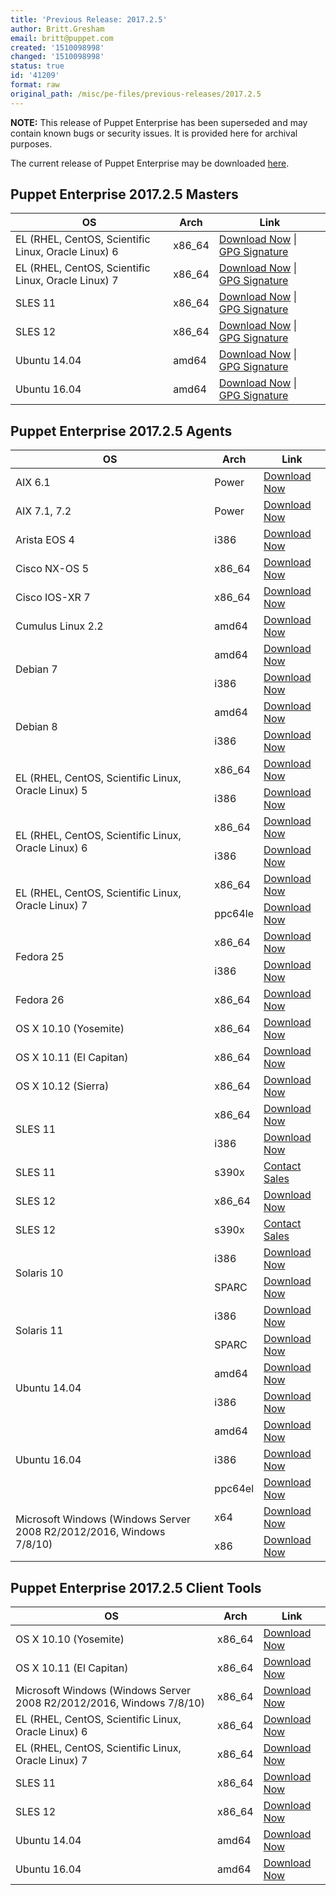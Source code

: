 ```yaml
---
title: 'Previous Release: 2017.2.5'
author: Britt.Gresham
email: britt@puppet.com
created: '1510098998'
changed: '1510098998'
status: true
id: '41209'
format: raw
original_path: /misc/pe-files/previous-releases/2017.2.5
---
```

<p><b>NOTE:</b> This release of Puppet Enterprise has been superseded and may contain known bugs or security issues. It is provided here for archival purposes.
</p><p>The current release of Puppet Enterprise may be downloaded <a href="/download-puppet-enterprise/">here</a>.
</p><h2 id="pe_201725">Puppet Enterprise 2017.2.5 Masters</h2>
<table>
    <thead>
        <tr>
            <th>OS</th>
            <th>Arch</th>
            <th>Link</th>
        </tr>
    </thead>
    <tbody>
                <tr>
                    <td rowspan="1">EL (RHEL, CentOS, Scientific Linux, Oracle Linux) 6</td>
                    <td>x86_64</td>
                    <td>
                            <a href="https://pm.puppetlabs.com/puppet-enterprise/2017.2.5/puppet-enterprise-2017.2.5-el-6-x86_64.tar.gz">Download Now</a>
                        |       <a href="https://pm.puppetlabs.com/puppet-enterprise/2017.2.5/puppet-enterprise-2017.2.5-el-6-x86_64.tar.gz.asc">GPG Signature</a>
                    </td>
                </tr>
                <tr>
                    <td rowspan="1">EL (RHEL, CentOS, Scientific Linux, Oracle Linux) 7</td>
                    <td>x86_64</td>
                    <td>
                            <a href="https://pm.puppetlabs.com/puppet-enterprise/2017.2.5/puppet-enterprise-2017.2.5-el-7-x86_64.tar.gz">Download Now</a>
                        |       <a href="https://pm.puppetlabs.com/puppet-enterprise/2017.2.5/puppet-enterprise-2017.2.5-el-7-x86_64.tar.gz.asc">GPG Signature</a>
                    </td>
                </tr>
                <tr>
                    <td rowspan="1">SLES 11</td>
                    <td>x86_64</td>
                    <td>
                            <a href="https://pm.puppetlabs.com/puppet-enterprise/2017.2.5/puppet-enterprise-2017.2.5-sles-11-x86_64.tar.gz">Download Now</a>
                        |       <a href="https://pm.puppetlabs.com/puppet-enterprise/2017.2.5/puppet-enterprise-2017.2.5-sles-11-x86_64.tar.gz.asc">GPG Signature</a>
                    </td>
                </tr>
                <tr>
                    <td rowspan="1">SLES 12</td>
                    <td>x86_64</td>
                    <td>
                            <a href="https://pm.puppetlabs.com/puppet-enterprise/2017.2.5/puppet-enterprise-2017.2.5-sles-12-x86_64.tar.gz">Download Now</a>
                        |       <a href="https://pm.puppetlabs.com/puppet-enterprise/2017.2.5/puppet-enterprise-2017.2.5-sles-12-x86_64.tar.gz.asc">GPG Signature</a>
                    </td>
                </tr>
                <tr>
                    <td rowspan="1">Ubuntu 14.04</td>
                    <td>amd64</td>
                    <td>
                            <a href="https://pm.puppetlabs.com/puppet-enterprise/2017.2.5/puppet-enterprise-2017.2.5-ubuntu-14.04-amd64.tar.gz">Download Now</a>
                        |       <a href="https://pm.puppetlabs.com/puppet-enterprise/2017.2.5/puppet-enterprise-2017.2.5-ubuntu-14.04-amd64.tar.gz.asc">GPG Signature</a>
                    </td>
                </tr>
                <tr>
                    <td rowspan="1">Ubuntu 16.04</td>
                    <td>amd64</td>
                    <td>
                            <a href="https://pm.puppetlabs.com/puppet-enterprise/2017.2.5/puppet-enterprise-2017.2.5-ubuntu-16.04-amd64.tar.gz">Download Now</a>
                        |       <a href="https://pm.puppetlabs.com/puppet-enterprise/2017.2.5/puppet-enterprise-2017.2.5-ubuntu-16.04-amd64.tar.gz.asc">GPG Signature</a>
                    </td>
                </tr>
    </tbody>
</table>
<h2 id="pe_a_201725">Puppet Enterprise 2017.2.5 Agents</h2>
<table>
    <thead>
        <tr>
            <th>OS</th>
            <th>Arch</th>
            <th>Link</th>
        </tr>
    </thead>
    <tbody>
                <tr>
                    <td rowspan="1">AIX 6.1</td>
                    <td>Power</td>
                    <td>
                            <a href="http://pm.puppetlabs.com/puppet-agent/2017.2.5/1.10.9/repos/aix/6.1/PC1/ppc/puppet-agent-1.10.9-1.aix6.1.ppc.rpm">Download Now</a>
                    </td>
                </tr>
                <tr>
                    <td rowspan="1">AIX 7.1, 7.2</td>
                    <td>Power</td>
                    <td>
                            <a href="http://pm.puppetlabs.com/puppet-agent/2017.2.5/1.10.9/repos/aix/7.1/PC1/ppc/puppet-agent-1.10.9-1.aix7.1.ppc.rpm">Download Now</a>
                    </td>
                </tr>
                <tr>
                    <td rowspan="1">Arista EOS 4</td>
                    <td>i386</td>
                    <td>
                            <a href="http://pm.puppetlabs.com/puppet-agent/2017.2.5/1.10.9/repos/eos/4/PC1/i386/puppet-agent-1.10.9-1.eos4.i386.swix">Download Now</a>
                    </td>
                </tr>
                <tr>
                    <td rowspan="1">Cisco NX-OS 5</td>
                    <td>x86_64</td>
                    <td>
                            <a href="http://pm.puppetlabs.com/puppet-agent/2017.2.5/1.10.9/repos/cisco-wrlinux/5/PC1/x86_64/puppet-agent-1.10.9-1.cisco_wrlinux5.x86_64.rpm">Download Now</a>
                    </td>
                </tr>
                <tr>
                    <td rowspan="1">Cisco IOS-XR 7</td>
                    <td>x86_64</td>
                    <td>
                            <a href="http://pm.puppetlabs.com/puppet-agent/2017.2.5/1.10.9/repos/cisco-wrlinux/7/PC1/x86_64/puppet-agent-1.10.9-1.cisco_wrlinux7.x86_64.rpm">Download Now</a>
                    </td>
                </tr>
                <tr>
                    <td rowspan="1">Cumulus Linux 2.2</td>
                    <td>amd64</td>
                    <td>
                            <a href="http://pm.puppetlabs.com/puppet-agent/2017.2.5/1.10.9/repos/deb/cumulus/PC1/puppet-agent_1.10.9-1cumulus_amd64.deb">Download Now</a>
                    </td>
                </tr>
                <tr>
                    <td rowspan="2">Debian 7</td>
                    <td>amd64</td>
                    <td>
                            <a href="http://pm.puppetlabs.com/puppet-agent/2017.2.5/1.10.9/repos/deb/wheezy/PC1/puppet-agent_1.10.9-1wheezy_amd64.deb">Download Now</a>
                    </td>
                </tr>
                <tr>
                    <td>i386</td>
                    <td>
                            <a href="http://pm.puppetlabs.com/puppet-agent/2017.2.5/1.10.9/repos/deb/wheezy/PC1/puppet-agent_1.10.9-1wheezy_i386.deb">Download Now</a>
                    </td>
                </tr>
                <tr>
                    <td rowspan="2">Debian 8</td>
                    <td>amd64</td>
                    <td>
                            <a href="http://pm.puppetlabs.com/puppet-agent/2017.2.5/1.10.9/repos/deb/jessie/PC1/puppet-agent_1.10.9-1jessie_amd64.deb">Download Now</a>
                    </td>
                </tr>
                <tr>
                    <td>i386</td>
                    <td>
                            <a href="http://pm.puppetlabs.com/puppet-agent/2017.2.5/1.10.9/repos/deb/jessie/PC1/puppet-agent_1.10.9-1jessie_i386.deb">Download Now</a>
                    </td>
                </tr>
                <tr>
                    <td rowspan="2">EL (RHEL, CentOS, Scientific Linux, Oracle Linux) 5</td>
                    <td>x86_64</td>
                    <td>
                            <a href="http://pm.puppetlabs.com/puppet-agent/2017.2.5/1.10.9/repos/el/5/PC1/x86_64/puppet-agent-1.10.9-1.el5.x86_64.rpm">Download Now</a>
                    </td>
                </tr>
                <tr>
                    <td>i386</td>
                    <td>
                            <a href="http://pm.puppetlabs.com/puppet-agent/2017.2.5/1.10.9/repos/el/5/PC1/i386/puppet-agent-1.10.9-1.el5.i386.rpm">Download Now</a>
                    </td>
                </tr>
                <tr>
                    <td rowspan="2">EL (RHEL, CentOS, Scientific Linux, Oracle Linux) 6</td>
                    <td>x86_64</td>
                    <td>
                            <a href="http://pm.puppetlabs.com/puppet-agent/2017.2.5/1.10.9/repos/el/6/PC1/x86_64/puppet-agent-1.10.9-1.el6.x86_64.rpm">Download Now</a>
                    </td>
                </tr>
                <tr>
                    <td>i386</td>
                    <td>
                            <a href="http://pm.puppetlabs.com/puppet-agent/2017.2.5/1.10.9/repos/el/6/PC1/i386/puppet-agent-1.10.9-1.el6.i386.rpm">Download Now</a>
                    </td>
                </tr>
                <tr>
                    <td rowspan="2">EL (RHEL, CentOS, Scientific Linux, Oracle Linux) 7</td>
                    <td>x86_64</td>
                    <td>
                            <a href="http://pm.puppetlabs.com/puppet-agent/2017.2.5/1.10.9/repos/el/7/PC1/x86_64/puppet-agent-1.10.9-1.el7.x86_64.rpm">Download Now</a>
                    </td>
                </tr>
                <tr>
                    <td>ppc64le</td>
                    <td>
                            <a href="http://pm.puppetlabs.com/puppet-agent/2017.2.5/1.10.9/repos/el/7/PC1/ppc64le/puppet-agent-1.10.9-1.el7.ppc64le.rpm">Download Now</a>
                    </td>
                </tr>
                <tr>
                    <td rowspan="2">Fedora 25</td>
                    <td>x86_64</td>
                    <td>
                            <a href="http://pm.puppetlabs.com/puppet-agent/2017.2.5/1.10.9/repos/fedora/f25/PC1/x86_64/puppet-agent-1.10.9-1.fedoraf25.x86_64.rpm">Download Now</a>
                    </td>
                </tr>
                <tr>
                    <td>i386</td>
                    <td>
                            <a href="http://pm.puppetlabs.com/puppet-agent/2017.2.5/1.10.9/repos/fedora/f25/PC1/i386/puppet-agent-1.10.9-1.fedoraf25.i386.rpm">Download Now</a>
                    </td>
                </tr>
                <tr>
                    <td rowspan="1">Fedora 26</td>
                    <td>x86_64</td>
                    <td>
                            <a href="http://pm.puppetlabs.com/puppet-agent/2017.2.5/1.10.9/repos/fedora/f26/PC1/x86_64/puppet-agent-1.10.9-1.fedoraf26.x86_64.rpm">Download Now</a>
                    </td>
                </tr>
                <tr>
                    <td rowspan="1">OS X 10.10 (Yosemite)</td>
                    <td>x86_64</td>
                    <td>
                            <a href="http://pm.puppetlabs.com/puppet-agent/2017.2.5/1.10.9/repos/apple/10.10/PC1/x86_64/puppet-agent-1.10.9-1.osx10.10.dmg">Download Now</a>
                    </td>
                </tr>
                <tr>
                    <td rowspan="1">OS X 10.11 (El Capitan)</td>
                    <td>x86_64</td>
                    <td>
                            <a href="http://pm.puppetlabs.com/puppet-agent/2017.2.5/1.10.9/repos/apple/10.11/PC1/x86_64/puppet-agent-1.10.9-1.osx10.11.dmg">Download Now</a>
                    </td>
                </tr>
                <tr>
                    <td rowspan="1">OS X 10.12 (Sierra)</td>
                    <td>x86_64</td>
                    <td>
                            <a href="http://pm.puppetlabs.com/puppet-agent/2017.2.5/1.10.9/repos/apple/10.12/PC1/x86_64/puppet-agent-1.10.9-1.osx10.12.dmg">Download Now</a>
                    </td>
                </tr>
                <tr>
                    <td rowspan="2">SLES 11</td>
                    <td>x86_64</td>
                    <td>
                            <a href="http://pm.puppetlabs.com/puppet-agent/2017.2.5/1.10.9/repos/sles/11/PC1/x86_64/puppet-agent-1.10.9-1.sles11.x86_64.rpm">Download Now</a>
                    </td>
                </tr>
                <tr>
                    <td>i386</td>
                    <td>
                            <a href="http://pm.puppetlabs.com/puppet-agent/2017.2.5/1.10.9/repos/sles/11/PC1/i386/puppet-agent-1.10.9-1.sles11.i386.rpm">Download Now</a>
                    </td>
                </tr>
                <tr>
                    <td rowspan="1">SLES 11</td>
                    <td>s390x</td>
                    <td>
                            <a href="https://puppet.com/company/contact-sales">Contact Sales</a>
                    </td>
                </tr>
                <tr>
                    <td rowspan="1">SLES 12</td>
                    <td>x86_64</td>
                    <td>
                            <a href="http://pm.puppetlabs.com/puppet-agent/2017.2.5/1.10.9/repos/sles/12/PC1/x86_64/puppet-agent-1.10.9-1.sles12.x86_64.rpm">Download Now</a>
                    </td>
                </tr>
                <tr>
                    <td rowspan="1">SLES 12</td>
                    <td>s390x</td>
                    <td>
                            <a href="https://puppet.com/company/contact-sales">Contact Sales</a>
                    </td>
                </tr>
                <tr>
                    <td rowspan="2">Solaris 10</td>
                    <td>i386</td>
                    <td>
                            <a href="http://pm.puppetlabs.com/puppet-agent/2017.2.5/1.10.9/repos/solaris/10/PC1/puppet-agent-1.10.9-1.i386.pkg.gz">Download Now</a>
                    </td>
                </tr>
                <tr>
                    <td>SPARC</td>
                    <td>
                            <a href="http://pm.puppetlabs.com/puppet-agent/2017.2.5/1.10.9/repos/solaris/10/PC1/puppet-agent-1.10.9-1.sparc.pkg.gz">Download Now</a>
                    </td>
                </tr>
                <tr>
                    <td rowspan="2">Solaris 11</td>
                    <td>i386</td>
                    <td>
                            <a href="http://pm.puppetlabs.com/puppet-agent/2017.2.5/1.10.9/repos/solaris/11/PC1/puppet-agent@1.10.9,5.11-1.i386.p5p">Download Now</a>
                    </td>
                </tr>
                <tr>
                    <td>SPARC</td>
                    <td>
                            <a href="http://pm.puppetlabs.com/puppet-agent/2017.2.5/1.10.9/repos/solaris/11/PC1/puppet-agent@1.10.9,5.11-1.sparc.p5p">Download Now</a>
                    </td>
                </tr>
                <tr>
                    <td rowspan="2">Ubuntu 14.04</td>
                    <td>amd64</td>
                    <td>
                            <a href="http://pm.puppetlabs.com/puppet-agent/2017.2.5/1.10.9/repos/deb/trusty/PC1/puppet-agent_1.10.9-1trusty_amd64.deb">Download Now</a>
                    </td>
                </tr>
                <tr>
                    <td>i386</td>
                    <td>
                            <a href="http://pm.puppetlabs.com/puppet-agent/2017.2.5/1.10.9/repos/deb/trusty/PC1/puppet-agent_1.10.9-1trusty_i386.deb">Download Now</a>
                    </td>
                </tr>
                <tr>
                    <td rowspan="3">Ubuntu 16.04</td>
                    <td>amd64</td>
                    <td>
                            <a href="http://pm.puppetlabs.com/puppet-agent/2017.2.5/1.10.9/repos/deb/xenial/PC1/puppet-agent_1.10.9-1xenial_amd64.deb">Download Now</a>
                    </td>
                </tr>
                <tr>
                    <td>i386</td>
                    <td>
                            <a href="http://pm.puppetlabs.com/puppet-agent/2017.2.5/1.10.9/repos/deb/xenial/PC1/puppet-agent_1.10.9-1xenial_i386.deb">Download Now</a>
                    </td>
                </tr>
                <tr>
                    <td>ppc64el</td>
                    <td>
                            <a href="http://pm.puppetlabs.com/puppet-agent/2017.2.5/1.10.9/repos/deb/xenial/PC1/puppet-agent_1.10.9-1xenial_ppc64el.deb">Download Now</a>
                    </td>
                </tr>
                <tr>
                    <td rowspan="2">Microsoft Windows (Windows Server 2008 R2/2012/2016, Windows 7/8/10)</td>
                    <td>x64</td>
                    <td>
                            <a href="http://pm.puppetlabs.com/puppet-agent/2017.2.5/1.10.9/repos/windows/puppet-agent-1.10.9-x64.msi">Download Now</a>
                    </td>
                </tr>
                <tr>
                    <td>x86</td>
                    <td>
                            <a href="http://pm.puppetlabs.com/puppet-agent/2017.2.5/1.10.9/repos/windows/puppet-agent-1.10.9-x86.msi">Download Now</a>
                    </td>
                </tr>
    </tbody>
</table>
<h2 id="pe_201725">Puppet Enterprise 2017.2.5 Client Tools</h2>
<table>
    <thead>
        <tr>
            <th>OS</th>
            <th>Arch</th>
            <th>Link</th>
        </tr>
    </thead>
    <tbody>
                <tr>
                    <td rowspan="1">OS X 10.10 (Yosemite)</td>
                    <td>x86_64</td>
                    <td>
                            <a href="https://pm.puppetlabs.com/pe-client-tools/2017.2.5/17.2.4/repos/apple/10.10/PC1/x86_64/pe-client-tools-17.2.4-1.osx10.10.dmg">Download Now</a>
                    </td>
                </tr>
                <tr>
                    <td rowspan="1">OS X 10.11 (El Capitan)</td>
                    <td>x86_64</td>
                    <td>
                            <a href="https://pm.puppetlabs.com/pe-client-tools/2017.2.5/17.2.4/repos/apple/10.11/PC1/x86_64/pe-client-tools-17.2.4-1.osx10.11.dmg">Download Now</a>
                    </td>
                </tr>
                <tr>
                    <td rowspan="1">Microsoft Windows (Windows Server 2008 R2/2012/2016, Windows 7/8/10)</td>
                    <td>x86_64</td>
                    <td>
                            <a href="https://pm.puppetlabs.com/pe-client-tools/2017.2.5/17.2.4/repos/windows/pe-client-tools-17.2.4-x64.msi">Download Now</a>
                    </td>
                </tr>
                <tr>
                    <td rowspan="1">EL (RHEL, CentOS, Scientific Linux, Oracle Linux) 6</td>
                    <td>x86_64</td>
                    <td>
                            <a href="https://pm.puppetlabs.com/pe-client-tools/2017.2.5/17.2.4/repos/el/6/PC1/x86_64/pe-client-tools-17.2.4-1.el6.x86_64.rpm">Download Now</a>
                    </td>
                </tr>
                <tr>
                    <td rowspan="1">EL (RHEL, CentOS, Scientific Linux, Oracle Linux) 7</td>
                    <td>x86_64</td>
                    <td>
                            <a href="https://pm.puppetlabs.com/pe-client-tools/2017.2.5/17.2.4/repos/el/7/PC1/x86_64/pe-client-tools-17.2.4-1.el7.x86_64.rpm">Download Now</a>
                    </td>
                </tr>
                <tr>
                    <td rowspan="1">SLES 11</td>
                    <td>x86_64</td>
                    <td>
                            <a href="https://pm.puppetlabs.com/pe-client-tools/2017.2.5/17.2.4/repos/sles/11/PC1/x86_64/pe-client-tools-17.2.4-1.sles11.x86_64.rpm">Download Now</a>
                    </td>
                </tr>
                <tr>
                    <td rowspan="1">SLES 12</td>
                    <td>x86_64</td>
                    <td>
                            <a href="https://pm.puppetlabs.com/pe-client-tools/2017.2.5/17.2.4/repos/sles/12/PC1/x86_64/pe-client-tools-17.2.4-1.sles12.x86_64.rpm">Download Now</a>
                    </td>
                </tr>
                <tr>
                    <td rowspan="1">Ubuntu 14.04</td>
                    <td>amd64</td>
                    <td>
                            <a href="https://pm.puppetlabs.com/pe-client-tools/2017.2.5/17.2.4/repos/deb/trusty/PC1/pe-client-tools_17.2.4-1trusty_amd64.deb">Download Now</a>
                    </td>
                </tr>
                <tr>
                    <td rowspan="1">Ubuntu 16.04</td>
                    <td>amd64</td>
                    <td>
                            <a href="https://pm.puppetlabs.com/pe-client-tools/2017.2.5/17.2.4/repos/deb/xenial/PC1/pe-client-tools_17.2.4-1xenial_amd64.deb">Download Now</a>
                    </td>
                </tr>
    </tbody>
</table>
